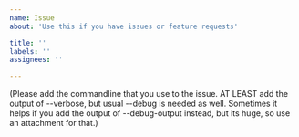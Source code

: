 ```yaml
---
name: Issue
about: 'Use this if you have issues or feature requests'

title: ''
labels: ''
assignees: ''

---
```


(Please add the commandline that you use to the issue. AT LEAST add the output of --verbose, but usual --debug is needed as well. Sometimes it helps if you add the output of --debug-output instead, but its huge, so use an attachment for that.)
